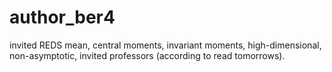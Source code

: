 # author_ber4

invited REDS mean, central moments, invariant moments, high-dimensional, non-asymptotic, invited professors (according to read tomorrows).

